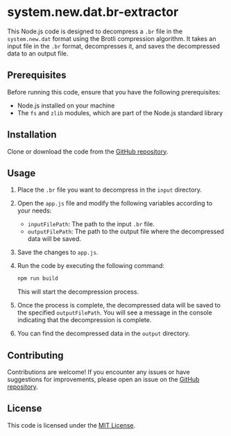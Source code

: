 # system.new.dat.br-extractor

This Node.js code is designed to decompress a `.br` file in the `system.new.dat` format using the Brotli compression algorithm. It takes an input file in the `.br` format, decompresses it, and saves the decompressed data to an output file.

## Prerequisites

Before running this code, ensure that you have the following prerequisites:

- Node.js installed on your machine
- The `fs` and `zlib` modules, which are part of the Node.js standard library

## Installation

Clone or download the code from the [GitHub repository](https://github.com/vedant8177/system.new.dat.br-extractor).

## Usage

1. Place the `.br` file you want to decompress in the `input` directory.

2. Open the `app.js` file and modify the following variables according to your needs:

   - `inputFilePath`: The path to the input `.br` file.
   - `outputFilePath`: The path to the output file where the decompressed data will be saved.

3. Save the changes to `app.js`.

4. Run the code by executing the following command:

   ```bash
   npm run build
   ```

   This will start the decompression process.

5. Once the process is complete, the decompressed data will be saved to the specified `outputFilePath`. You will see a message in the console indicating that the decompression is complete.

6. You can find the decompressed data in the `output` directory.

## Contributing

Contributions are welcome! If you encounter any issues or have suggestions for improvements, please open an issue on the [GitHub repository](https://github.com/vedant8177/system.new.dat.br-extractor/issues).

## License

This code is licensed under the [MIT License](LICENSE).

